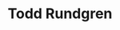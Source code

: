 ---
title: "Todd Rundgren"
summary: "American musician , singer-songwriter and record producer. Born June 22, 1948 in Upper Darby, a suburb of Philadelphia, Pennsylvania, USA. Todd Rundgren began his career in blues band Woody's Truck Stop but left to form Nazz in 1967 who charted with \"Open My Eyes\" and \"Hello It's Me.\" He left Nazz in 1969 to pursue a solo career and released Runt , Runt: The Ballad of Todd Rundgren and double LP Something/Anything? on which he singly wrote, performed and produced 3 of the 4 sides of the album, the 4th side being a single live take with a studio band. Rundgren also took on production projects for other groups at Bearsville Studios whilst his musical boundaries stretched from Pop to Heavy Metal to Soul as demonstrated by 'A Wizard, A True Star' , followed by another double album 1974's Todd and 1975's Initiation. At this time he also started to release progressive and experimental live and studio material with his backing band Utopia. Rundgren continued to produce solo material, notably Faithful featuring one side of originals and one side of covers from 1966, Hermit of Mink Hollow , Healing , The Ever Popular Tortured Artist Effect and the aptly named A Cappella . Utopia disbanded in 1986 having released a string of live and studio albums under the Todd Rundgren/Utopia banner all of which featured Rundgren's seemingly inexhaustible songwriting, vocal and performance contributions. After a break he released the live studio album Nearly Human followed by 2nd Wind performed before a live audience who were instructed to remain silent. In 1993 Rundgren reinvented himself again on the Internet as TR-i and released No World Order followed by The Individualist . His Patronet work, which trickled out to subscribers over more than a year, was released in 2000 as One Long Year. Rundgren returned to recording under his own name for With a Twist, an album of bossa-nova covers of his older material. Also released were Reconstructed which features techno remixes of Rundgren and Utopia tracks by other artists and Todd Rundgren and His Friends which contains various artists remakes and remixes Rundgren songs. In 2004, Rundgren released Liars and in 2005, following considerable rumour and speculation it was announced that he was joining the line-up of 80's rock band The Cars, now renamed as The New Cars. A live album The New Cars: It's Alive, was released in 2006. Rundgren and long term partner raised actress as his daughter until age 11 due to the drug excesses of her biological father, of ."
image: "todd-rundgren.jpg"
apple_music_artist_url: "https://music.apple.com/gb/artist/todd-rundgren/482336"
---